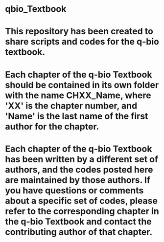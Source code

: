 # qbio_Textbook
# This repository has been created to share scripts and codes for the q-bio textbook.

# Each chapter of the q-bio Textbook should be contained in its own folder with the name CHXX_Name, where 'XX' is the chapter number, and 'Name' is the last name of the first author for the chapter.

# Each chapter of the q-bio Textbook has been written by a different set of authors, and the codes posted here are maintained by those authors.  If you have questions or comments about a specific set of codes, please refer to the corresponding chapter in the q-bio Textbook and contact the contributing author of that chapter.
